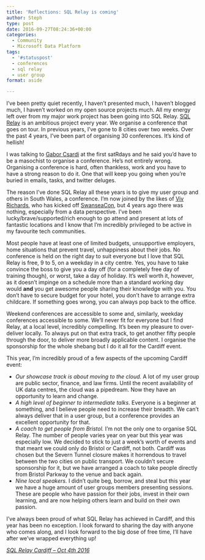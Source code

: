 ```yaml
---
title: 'Reflections: SQL Relay is coming'
author: Steph
type: post
date: 2016-09-27T08:24:36+00:00
categories:
  - Community
  - Microsoft Data Platform
tags:
  - '#statuspost'
  - conferences
  - sql relay
  - user group
format: aside

---
```

I&#8217;ve been pretty quiet recently, I haven&#8217;t presented much, I haven&#8217;t blogged much, I haven&#8217;t worked on my open source projects much. All my energy left over from my major work project has been going into SQL Relay. [SQL Relay][1] is an ambitious project every year. We organise a conference that goes on tour. In previous years, I&#8217;ve gone to 8 cities over two weeks. Over the past 4 years, I&#8217;ve been part of organising 30 conferences. It&#8217;s kind of hellish!

I was talking to [Gabor Csardi][2] at the first satRdays and he said you&#8217;d have to be a masochist to organise a conference. He&#8217;s not entirely wrong. Organising a conference is hard, often thankless, work and you have to have a strong reason to do it. One that will keep you going when you&#8217;re buried in emails, tasks, and twitter deluges.

The reason I&#8217;ve done SQL Relay all these years is to give my user group and others in South Wales, a conference. I&#8217;m now joined by the likes of [Viv Richards][3], who has kicked off [SwanseaCon][4], but 4 years ago there was nothing, especially from a data perspective. I&#8217;ve been lucky/brave/supported/rich enough to go attend and present at lots of fantastic locations and I know that I&#8217;m incredibly privileged to be active in my favourite tech communities.

Most people have at least one of limited budgets, unsupportive employers, home situations that prevent travel, unhappiness about their jobs. No conference is held on the right day to suit everyone but I love that SQL Relay is free, 9 to 5, on a weekday in a city centre. Yes, you have to take convince the boss to give you a day off (for a completely free day of training though), or worst, take a day of holiday. It&#8217;s well worth it, however, as it doesn&#8217;t impinge on a schedule more than a standard working day would **and** you get awesome people sharing their knowledge with you. You don&#8217;t have to secure budget for your hotel, you don&#8217;t have to arrange extra childcare. If something goes wrong, you can always pop back to the office.

Weekend conferences are accessible to some and, similarly, weekday conferences accessible to some. We&#8217;ll never fit for everyone but I find Relay, at a local level, incredibly compelling. It&#8217;s been my pleasure to over-deliver locally. To always put on that extra track, to get another fifty people through the door, to deliver more broadly applicable content. I organise the sponsorship for the whole shebang but I do it all for the Cardiff event.

This year, I&#8217;m incredibly proud of a few aspects of the upcoming Cardiff event:

  * _Our showcase track is about moving to the cloud._ A lot of my user group are public sector, finance, and law firms. Until the recent availability of UK data centres, the cloud was a pipedream. Now they have an opportunity to learn and change.
  * _A high level of beginner to intermediate talks._ Everyone is a beginner at something, and I believe people need to increase their breadth. We can&#8217;t always deliver that in a user group, but a conference provides an excellent opportunity for that.
  * _A coach to get people from Bristol._ I&#8217;m not the only one to organise SQL Relay. The number of people varies year on year but this year was especially low. We decided to stick to just a week&#8217;s worth of events and that meant we could only do Bristol or Cardiff, not both. Cardiff was chosen but the Severn Tunnel closure makes it horrendous to travel between the two cities on public transport. We couldn&#8217;t secure sponsorship for it, but we have arranged a coach to take people directly from Bristol Parkway to the venue and back again.
  * _Nine local speakers._ I didn&#8217;t quite beg, borrow, and steal but this year we have a huge amount of user groups members presenting sessions. These are people who have passion for their jobs, invest in their own learning, and are now helping others learn and build on their own passion.

I&#8217;ve always been proud of what SQL Relay has achieved in Cardiff, and this year has been no exception. I look forward to sharing the day with anyone who comes along, and I look forward to the big dose of free time, I&#8217;ll have after we&#8217;ve wrapped everything up!

_[SQL Relay Cardiff &#8211; Oct 4th 2016][5]_

 [1]: http://sqlrelay.co.uk
 [2]: https://twitter.com/GaborCsardi
 [3]: https://twitter.com/11vlr
 [4]: http://swanseacon.co.uk/
 [5]: https://app.attendee.events/SQLRelay2016Cardiff/E/